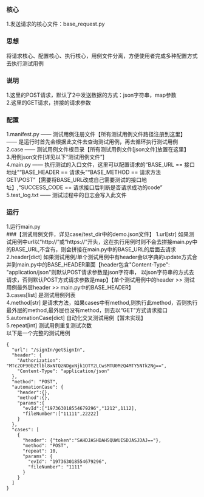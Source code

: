 ### 核心
1.发送请求的核心文件：base_request.py<br>
### 思想
将请求核心、配置核心、执行核心，用例文件分离，方便使用者完成多种配置方式去执行测试用例<br>
### 说明
1.这里的POST请求，默认了2中发送数据的方式：json字符串，map参数<br>
2.这里的GET请求，拼接的请求参数<br>
### 配置
1.manifest.py  ——  测试用例注册文件【所有测试用例文件路径注册到这里】 —— 是运行时首先会根据此文件去查询测试用例，再去循环执行测试用例<br>
2.case —— 测试用例文件根目录【所有测试用例文件[json文件]放置在这里】<br>
3.用例json文件[详见以下“测试用例文件”]<br>
4.main.py —— 执行测试的入口文件，这里可以配置请求的“BASE_URL == 接口地址”“BASE_HEADER == 请求头”“BASE_METHOD == 请求方法GET\POST”【需要将BASE_URL改成自己需要测试的接口地址】,“SUCCESS_CODE == 请求接口后判断是否请求成功的code”<br>
5.test_log.txt —— 测试过程中的日志会写入此文件<br>
### 运行
1.运行main.py<br>
###【测试用例文件，详见case/test_dir中的demo.json文件】
1.url[str] 如果测试用例中url以“http://”或“https://”开头，这在执行用例时则不会去拼接main.py中的BASE_URL,不含有，则会拼接在main.py中的BASE_URL的后面去请求<br>
2.header[dict] 如果测试用例/单个测试用例中有header会以字典的update方式合并到main.py中的BASE_HEADER里面【header包含"Content-Type": "application/json"则默认POST请求参数是json字符串，
以json字符串的方式去请求，否则默认POST方式请求参数是map】【单个测试用例中的header >> 测试用例最外层header >> main.py中的BASE_HEADER】<br>
3.cases[list] 是测试用例列表<br>
4.method[str] 是请求方法，如果cases中有method,则执行此method，否则执行最外层的method,最外层也没有method，则去以“GET”方式请求接口<br>
5.automationCase[dict] 自动化交叉测试用例【暂未实现】<br>
5.repeat[int] 测试用例重复测试次数<br>
以下是一个完整的测试用例<br>
```
{
  "url": "/signIn/getSignIn",
  "header": {
    "Authorization": "MTc2OF90b2tlbl8xNTQzNDgxNjk1OTY2LCwsMTU0MzQ4MTY5NTk2Ng==",
    "Content-Type": "application/json"
  },
  "method": "POST",
  "automationCase": {
    "header":{},
    "method":{},
    "params":{
      "evId":["197363018554679296","1212",1112],
      "fileNumber":["11111",22222]
    }
  },
  "cases": [
    {
      "header": {"token":"SAHDJASHDAHSQUWUISDJASJDAJ=="},
      "method": "POST",
      "repeat": 10,
      "params": {
        "evId": "197363018554679296",
        "fileNumber": "1111"
      }
    }
  ]
}
```
